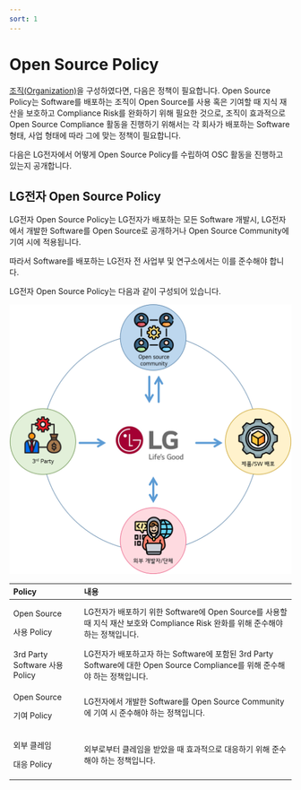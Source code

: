 ```yaml
---
sort: 1
---
```



# Open Source Policy

 [조직\(Organization\)](../organization/ospo.md)을 구성하였다면, 다음은 정책이 필요합니다. Open Source Policy는 Software를 배포하는 조직이 Open Source를 사용 혹은 기여할 때 지식 재산을 보호하고 Compliance Risk를 완화하기 위해 필요한 것으로, 조직이 효과적으로 Open Source Compliance 활동을 진행하기 위해서는 각 회사가 배포하는 Software 형태, 사업 형태에 따라 그에 맞는 정책이 필요합니다. 

다음은 LG전자에서 어떻게 Open Source Policy를 수립하여 OSC 활동을 진행하고 있는지 공개합니다.

## LG전자 Open Source Policy

LG전자 Open Source Policy는 LG전자가 배포하는 모든 Software 개발시, LG전자에서 개발한 Software를 Open Source로 공개하거나 Open Source Community에 기여 시에 적용됩니다.

따라서 Software를 배포하는 LG전자 전 사업부 및 연구소에서는 이를 준수해야 합니다.

LG전자 Open Source Policy는 다음과 같이 구성되어 있습니다.

![](../assets/docs/policy.png)

<table>
  <thead>
    <tr>
      <th style="text-align:left">Policy</th>
      <th style="text-align:left">&#xB0B4;&#xC6A9;</th>
    </tr>
  </thead>
  <tbody>
    <tr>
      <td style="text-align:left">
        <p>Open Source</p>
        <p>&#xC0AC;&#xC6A9; Policy</p>
      </td>
      <td style="text-align:left">LG&#xC804;&#xC790;&#xAC00; &#xBC30;&#xD3EC;&#xD558;&#xAE30; &#xC704;&#xD55C;
        Software&#xC5D0; Open Source&#xB97C; &#xC0AC;&#xC6A9;&#xD560; &#xB54C;
        &#xC9C0;&#xC2DD; &#xC7AC;&#xC0B0; &#xBCF4;&#xD638;&#xC640; Compliance Risk
        &#xC644;&#xD654;&#xB97C; &#xC704;&#xD574; &#xC900;&#xC218;&#xD574;&#xC57C;
        &#xD558;&#xB294; &#xC815;&#xCC45;&#xC785;&#xB2C8;&#xB2E4;.</td>
    </tr>
    <tr>
      <td style="text-align:left">3rd Party Software &#xC0AC;&#xC6A9; Policy</td>
      <td style="text-align:left">LG&#xC804;&#xC790;&#xAC00; &#xBC30;&#xD3EC;&#xD558;&#xACE0;&#xC790; &#xD558;&#xB294;
        Software&#xC5D0; &#xD3EC;&#xD568;&#xB41C; 3rd Party Software&#xC5D0; &#xB300;&#xD55C;
        Open Source Compliance&#xB97C; &#xC704;&#xD574; &#xC900;&#xC218;&#xD574;&#xC57C;
        &#xD558;&#xB294; &#xC815;&#xCC45;&#xC785;&#xB2C8;&#xB2E4;.</td>
    </tr>
    <tr>
      <td style="text-align:left">
        <p>Open Source</p>
        <p>&#xAE30;&#xC5EC; Policy</p>
      </td>
      <td style="text-align:left">LG&#xC804;&#xC790;&#xC5D0;&#xC11C; &#xAC1C;&#xBC1C;&#xD55C; Software&#xB97C;
        Open Source Community&#xC5D0; &#xAE30;&#xC5EC; &#xC2DC; &#xC900;&#xC218;&#xD574;&#xC57C;
        &#xD558;&#xB294; &#xC815;&#xCC45;&#xC785;&#xB2C8;&#xB2E4;.</td>
    </tr>
    <tr>
      <td style="text-align:left">
        <p>&#xC678;&#xBD80; &#xD074;&#xB808;&#xC784;</p>
        <p>&#xB300;&#xC751; Policy</p>
      </td>
      <td style="text-align:left">&#xC678;&#xBD80;&#xB85C;&#xBD80;&#xD130; &#xD074;&#xB808;&#xC784;&#xC744;
        &#xBC1B;&#xC558;&#xC744; &#xB54C; &#xD6A8;&#xACFC;&#xC801;&#xC73C;&#xB85C;
        &#xB300;&#xC751;&#xD558;&#xAE30; &#xC704;&#xD574; &#xC900;&#xC218;&#xD574;&#xC57C;
        &#xD558;&#xB294; &#xC815;&#xCC45;&#xC785;&#xB2C8;&#xB2E4;.</td>
    </tr>
  </tbody>
</table>

